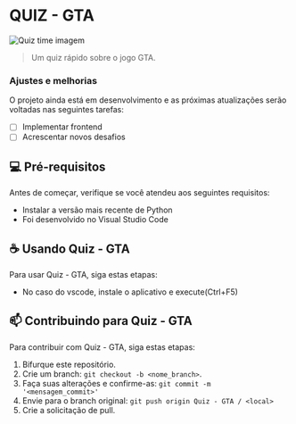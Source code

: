 # QUIZ - GTA

<img src="https://img.quizur.com/f/img5f33ff909b2336.26936508.jpg?lastEdited=1597243287" alt="Quiz time imagem">

> Um quiz rápido sobre o jogo GTA.

### Ajustes e melhorias

O projeto ainda está em desenvolvimento e as próximas atualizações serão voltadas nas seguintes tarefas:

- [ ] Implementar frontend
- [ ] Acrescentar novos desafios

## 💻 Pré-requisitos

Antes de começar, verifique se você atendeu aos seguintes requisitos:
* Instalar a versão mais recente de Python
* Foi desenvolvido no Visual Studio Code


## ☕ Usando Quiz - GTA

Para usar Quiz - GTA, siga estas etapas:
* No caso do vscode, instale o aplicativo e execute(Ctrl+F5)

## 📫 Contribuindo para Quiz - GTA
Para contribuir com Quiz - GTA, siga estas etapas:

1. Bifurque este repositório.
2. Crie um branch: `git checkout -b <nome_branch>`.
3. Faça suas alterações e confirme-as: `git commit -m '<mensagem_commit>'`
4. Envie para o branch original: `git push origin Quiz - GTA / <local>`
5. Crie a solicitação de pull.
